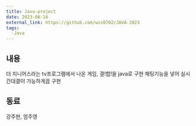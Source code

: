 ```yaml
---
title: Java-project
date: 2023-06-16
external_link: https://github.com/wss0702/JAVA-2023
tags:
  -Java
---
```

## 내용
더 지니어스라는 tv프로그램에서 나온 게임, 결!합!을 java로 구현
채팅기능을 넣어 실시간대결이 가능하게끔 구현

## 동료
강주현, 엄주영

<!--more-->
